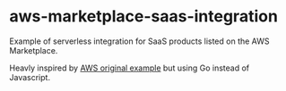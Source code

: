 # aws-marketplace-saas-integration

Example of serverless integration for SaaS products listed on the AWS Marketplace.

Heavly inspired by [AWS original
example](https://github.com/aws-samples/aws-marketplace-serverless-saas-integration)
but using Go instead of Javascript.
